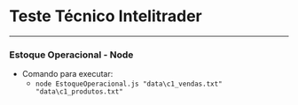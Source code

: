 # Teste Técnico Intelitrader

---

### Estoque Operacional - Node

- Comando para executar:
  - ```node EstoqueOperacional.js "data\c1_vendas.txt" "data\c1_produtos.txt"```
